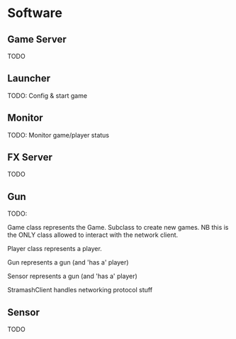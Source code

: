 # Software

## Game Server

TODO

## Launcher

TODO: Config & start game

## Monitor

TODO: Monitor game/player status

## FX Server

TODO

## Gun

TODO: 

Game class represents the Game. Subclass to create new games. NB this is
the ONLY class allowed to interact with the network client.

Player class represents a player.

Gun represents a gun (and 'has a' player)

Sensor represents a gun (and 'has a' player)

StramashClient handles networking protocol stuff

## Sensor

TODO